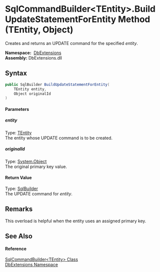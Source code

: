 SqlCommandBuilder&lt;TEntity>.BuildUpdateStatementForEntity Method (TEntity, Object)
====================================================================================
Creates and returns an UPDATE command for the specified *entity*.

  **Namespace:**  [DbExtensions][1]  
  **Assembly:** DbExtensions.dll

Syntax
------

```csharp
public SqlBuilder BuildUpdateStatementForEntity(
	TEntity entity,
	Object originalId
)
```

#### Parameters

##### *entity*
Type: [TEntity][2]  
The entity whose UPDATE command is to be created.

##### *originalId*
Type: [System.Object][3]  
The original primary key value.

#### Return Value
Type: [SqlBuilder][4]  
The UPDATE command for *entity*.

Remarks
-------
This overload is helpful when the entity uses an assigned primary key.

See Also
--------

#### Reference
[SqlCommandBuilder&lt;TEntity> Class][2]  
[DbExtensions Namespace][1]  

[1]: ../README.md
[2]: README.md
[3]: https://docs.microsoft.com/dotnet/api/system.object
[4]: ../SqlBuilder/README.md